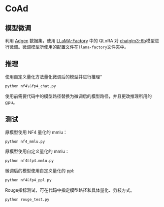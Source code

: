 # CoAd

## 模型微调

利用 [Adgen](https://hf-mirror.com/datasets/HasturOfficial/adgen) 数据集，使用 [LLaMA-Factory](https://github.com/hiyouga/LLaMA-Factory) 中的 QLoRA 对 [chatglm3-6b](https://hf-mirror.com/THUDM/chatglm3-6b)模型进行微调。微调模型所使用的配置文件在`llama-factory`文件夹中。

## 推理

使用自定义量化方法量化微调后的模型并进行推理“

```python
python nf4\&fp4_chat.py
```

使用前需要代码中的模型路径替换为微调后的模型路径，并且更改推理所用的 gpu。

## 测试

原模型使用 NF4 量化的 mmlu：

```python
python nf4_mmlu.py
```

原模型使用自定义量化的 mmlu：

```python
python nf4&fp4.mmlu.py
```

微调后的模型使用自定义量化的 ppl:

```python
python nf4&fp4_ppl.py
```

Rouge指标测试，可在代码中指定模型路径和具体量化、剪枝方式。
```python
python rouge_test.py
```

